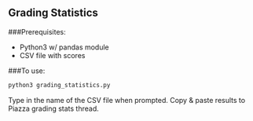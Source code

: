 ## Grading Statistics

###Prerequisites:

* Python3 w/ pandas module
* CSV file with scores

###To use:

```python
python3 grading_statistics.py
```

Type in the name of the CSV file when prompted.
Copy & paste results to Piazza grading stats thread.
